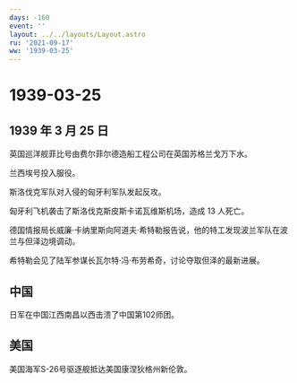 ```yaml
---
days: -160
event: ''
layout: ../../layouts/Layout.astro
ru: '2021-09-17'
ww: '1939-03-25'
---
```


# 1939-03-25

## 1939 年 3 月 25 日

英国巡洋舰菲比号由费尔菲尔德造船工程公司在英国苏格兰戈万下水。

兰西埃号投入服役。

斯洛伐克军队对入侵的匈牙利军队发起反攻。

匈牙利飞机袭击了斯洛伐克斯皮斯卡诺瓦维斯机场，造成 13 人死亡。

德国情报局长威廉·卡纳里斯向阿道夫·希特勒报告说，他的特工发现波兰军队在波兰与但泽边境调动。

希特勒会见了陆军参谋长瓦尔特·冯·布劳希奇，讨论夺取但泽的最新进展。

## 中国

日军在中国江西南昌以西击溃了中国第102师团。

## 美国

美国海军S-26号驱逐舰抵达美国康涅狄格州新伦敦。